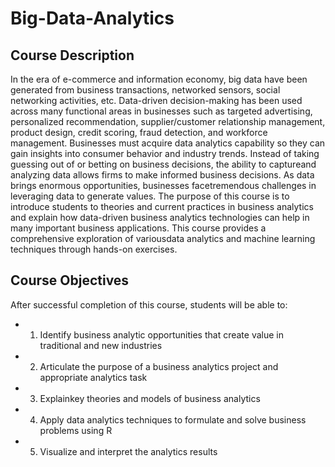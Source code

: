 # Big-Data-Analytics

## Course Description
In the era of e-commerce and information economy, big data have been generated from business transactions, networked sensors, social networking activities, etc. Data-driven decision-making has been used across many functional areas in businesses such as targeted advertising, personalized recommendation, supplier/customer relationship management, product design, credit scoring, fraud detection, and workforce management. Businesses must acquire data analytics capability so they can gain insights into consumer behavior and industry trends. Instead of taking guessing out of or betting on business decisions, the ability to captureand analyzing data allows firms to make informed business decisions. As data brings enormous opportunities, businesses facetremendous challenges in leveraging data to generate values. The purpose of this course is to introduce students to theories and current practices in business analytics and explain how data-driven business analytics technologies can help in many important business applications. This course provides a comprehensive exploration of variousdata analytics and machine learning techniques through hands-on exercises. 

## Course Objectives
After successful completion of this course, students will be able to:
- 1. Identify business analytic opportunities that create value in traditional and new industries
- 2. Articulate the purpose of a business analytics project and appropriate analytics task
- 3. Explainkey theories and models of business analytics
- 4. Apply data analytics techniques to formulate and solve business problems using R
- 5. Visualize and interpret the analytics results
